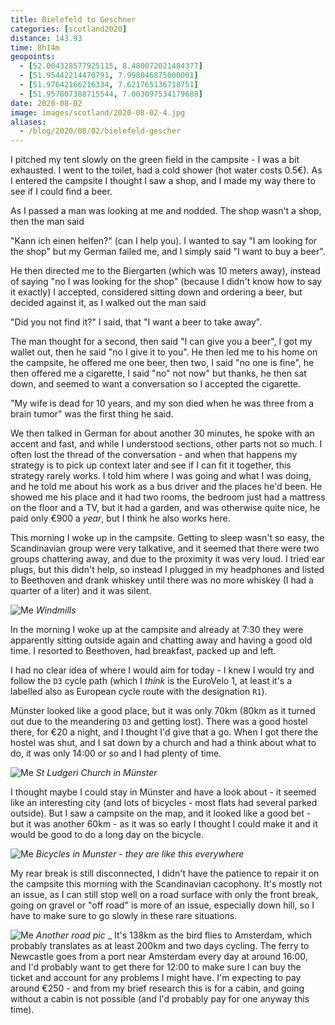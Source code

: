 ```yaml
--- 
title: Bielefeld to Geschner
categories: [scotland2020]
distance: 143.93
time: 8h14m
geopoints: 
  - [52.004328577925115, 8.480072021484377]
  - [51.95442214470791, 7.998046875000001]
  - [51.97642166216334, 7.621765136718751]
  - [51.957807388715544, 7.003097534179688]
date: 2020-08-02
image: images/scotland/2020-08-02-4.jpg
aliases:
  - /blog/2020/08/02/bielefeld-gescher
---
```


I pitched my tent slowly on the green field in the campsite - I was a bit
exhausted. I went to the toilet, had a cold shower (hot water costs 0.5€). As
I entered the campsite I thought I saw a shop, and I made my way there to see
if I could find a beer. 

As I passed a man was looking at me and nodded. The shop wasn't a shop, then
the man said 

"Kann ich einen helfen?" (can I help you). I wanted to say "I am
looking for the shop" but my German failed me, and I simply said 
"I want to buy a beer". 

He then directed me to the Biergarten (which was 10 meters away), instead of
saying "no I was looking for the shop" (because I didn't know how to say it
exactly) I accepted, considered sitting down and ordering a beer, but decided
against it, as I walked out the man said 

"Did you not find it?" I said, that 
"I want a beer to take away". 

The man thought for a second, then said "I can give you a beer", I got my
wallet out, then he said "no I give it to you". He then led me to his home on
the campsite, he offered me one beer, then two, I said "no one is fine", he
then offered me a cigarette, I said "no" not now" but thanks, he then sat
down, and seemed to want a conversation so I accepted the cigarette.

"My wife is dead for 10 years, and my son died when he was three from a brain
tumor" was the first thing he said.

We then talked in German for about another 30 minutes, he spoke with an accent
and fast, and while I understood sections, other parts not so much. I often
lost the thread of the conversation - and when that happens my strategy is to
pick up context later and see if I can fit it together, this strategy rarely
works. I told him where I was going and what I was doing, and he told me about
his work as a bus driver and the places he'd been. He showed me his place and
it had two rooms, the bedroom just had a mattress on the floor and a TV, but
it had a garden, and was otherwise quite nice, he paid only €900 a _year_, but
I think he also works here.

This morning I woke up in the campsite. Getting to sleep wasn't so easy, the
Scandinavian group were very talkative, and it seemed that there were two
groups chattering away, and due to the proximity it was very loud. I tried ear
plugs, but this didn't help, so instead I plugged in my headphones and listed
to Beethoven and drank whiskey until there was no more whiskey (I had a
quarter of a liter) and it was silent.

![Me](/images/scotland/2020-08-02-3.jpg)
_Windmills_

In the morning I woke up at the campsite and already at 7:30 they were
apparently sitting outside again and chatting away and having a good old time.
I resorted to Beethoven, had breakfast, packed up and left.

I had no clear idea of where I would aim for today - I knew I would try and
follow the `D3` cycle path (which I _think_ is the EuroVelo 1, at least it's a
labelled also as European cycle route with the designation `R1`).

Münster looked like a good place, but it was only 70km (80km as it turned out
due to the meandering `D3` and getting lost). There was a good hostel there,
for €20 a night, and I thought I'd give that a go. When I got there the hostel
was shut, and I sat down by a church and had a think about what to do, it was
only 14:00 or so and I had plenty of time.

![Me](/images/scotland/2020-08-02-4.jpg)
_St Ludgeri Church in Münster_

I thought maybe I could stay in Münster and have a look about - it seemed like
an interesting city (and lots of bicycles - most flats had several parked
outside). But I saw a campsite on the map, and it looked like a good bet - but
it was another 60km - as it was so early I thought I could make it and it
would be good to do a long day on the bicycle.

![Me](/images/scotland/2020-08-02-2.jpg)
_Bicycles in Munster - they are like this everywhere_

My rear break is still disconnected, I didn't have the patience to repair it
on the campsite this morning with the Scandinavian cacophony. It's mostly not
an issue, as I can still stop well on a road surface with only the front
break, going on gravel or "off road" is more of an issue, especially down
hill, so I have to make sure to go slowly in these rare situations.

![Me](/images/scotland/2020-08-02-1.jpg)
_Another road pic_
_
It's 138km as the bird flies to Amsterdam, which probably translates as at
least 200km and two days cycling. The ferry to Newcastle goes from a port near
Amsterdam every day at around 16:00, and I'd probably want to get there for
12:00 to make sure I can buy the ticket and account for any problems I might
have. I'm expecting to pay around €250 - and from my brief research this is
for a cabin, and going without a cabin is not possible (and I'd probably pay
for one anyway this time).
